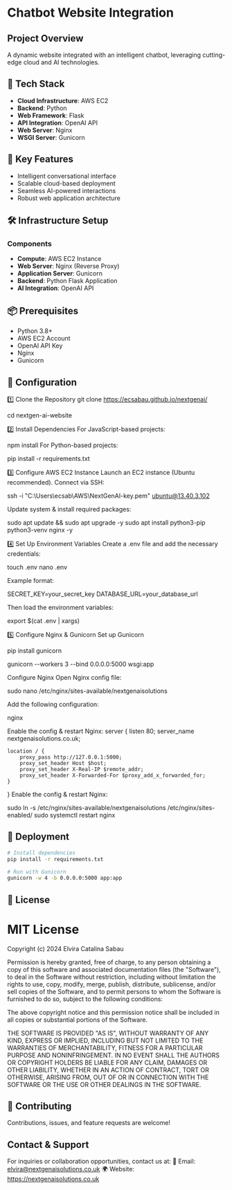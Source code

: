 # Chatbot Website Integration

## Project Overview
A dynamic website integrated with an intelligent chatbot, leveraging cutting-edge cloud and AI technologies.

## 🚀 Tech Stack
- **Cloud Infrastructure**: AWS EC2
- **Backend**: Python
- **Web Framework**: Flask
- **API Integration**: OpenAI API
- **Web Server**: Nginx
- **WSGI Server**: Gunicorn

## 🔧 Key Features
- Intelligent conversational interface
- Scalable cloud-based deployment
- Seamless AI-powered interactions
- Robust web application architecture

## 🛠 Infrastructure Setup
### Components
- **Compute**: AWS EC2 Instance
- **Web Server**: Nginx (Reverse Proxy)
- **Application Server**: Gunicorn
- **Backend**: Python Flask Application
- **AI Integration**: OpenAI API

## 📦 Prerequisites
- Python 3.8+
- AWS EC2 Account
- OpenAI API Key
- Nginx
- Gunicorn

## 🔐 Configuration
1️⃣ Clone the Repository
git clone  https://ecsabau.github.io/nextgenai/

cd nextgen-ai-website

2️⃣ Install Dependencies
For JavaScript-based projects:

npm install
For Python-based projects:

pip install -r requirements.txt


3️⃣ Configure AWS EC2 Instance
Launch an EC2 instance (Ubuntu recommended).
Connect via SSH:

ssh -i "C:\Users\ecsab\AWS\NextGenAI-key.pem" ubuntu@13.40.3.102

Update system & install required packages:

sudo apt update && sudo apt upgrade -y
sudo apt install python3-pip python3-venv nginx -y

4️⃣ Set Up Environment Variables
Create a .env file and add the necessary credentials:

touch .env
nano .env

Example format:

SECRET_KEY=your_secret_key
DATABASE_URL=your_database_url

Then load the environment variables:

export $(cat .env | xargs)

5️⃣ Configure Nginx & Gunicorn
Set up Gunicorn

pip install gunicorn

gunicorn --workers 3 --bind 0.0.0.0:5000 wsgi:app

Configure Nginx
Open Nginx config file:

sudo nano /etc/nginx/sites-available/nextgenaisolutions

Add the following configuration:

nginx

Enable the config & restart Nginx:
server {
    listen 80;
    server_name nextgenaisolutions.co.uk;

    location / {
        proxy_pass http://127.0.0.1:5000;
        proxy_set_header Host $host;
        proxy_set_header X-Real-IP $remote_addr;
        proxy_set_header X-Forwarded-For $proxy_add_x_forwarded_for;
    }
}
Enable the config & restart Nginx:

sudo ln -s /etc/nginx/sites-available/nextgenaisolutions /etc/nginx/sites-enabled/
sudo systemctl restart nginx


## 🚀 Deployment
```bash
# Install dependencies
pip install -r requirements.txt

# Run with Gunicorn
gunicorn -w 4 -b 0.0.0.0:5000 app:app
```

## 📝 License
# MIT License

Copyright (c) 2024 Elvira Catalina Sabau

Permission is hereby granted, free of charge, to any person obtaining a copy
of this software and associated documentation files (the "Software"), to deal
in the Software without restriction, including without limitation the rights
to use, copy, modify, merge, publish, distribute, sublicense, and/or sell
copies of the Software, and to permit persons to whom the Software is
furnished to do so, subject to the following conditions:

The above copyright notice and this permission notice shall be included in all
copies or substantial portions of the Software.

THE SOFTWARE IS PROVIDED "AS IS", WITHOUT WARRANTY OF ANY KIND, EXPRESS OR
IMPLIED, INCLUDING BUT NOT LIMITED TO THE WARRANTIES OF MERCHANTABILITY,
FITNESS FOR A PARTICULAR PURPOSE AND NONINFRINGEMENT. IN NO EVENT SHALL THE
AUTHORS OR COPYRIGHT HOLDERS BE LIABLE FOR ANY CLAIM, DAMAGES OR OTHER
LIABILITY, WHETHER IN AN ACTION OF CONTRACT, TORT OR OTHERWISE, ARISING FROM,
OUT OF OR IN CONNECTION WITH THE SOFTWARE OR THE USE OR OTHER DEALINGS IN THE
SOFTWARE.

## 🤝 Contributing
Contributions, issues, and feature requests are welcome!

## Contact & Support
For inquiries or collaboration opportunities, contact us at:
📩 Email: elvira@nextgenaisolutions.co.uk
🌍 Website: https://nextgenaisolutions.co.uk
